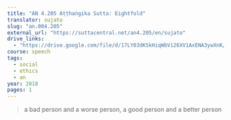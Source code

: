 ```yaml
---
title: "AN 4.205 Aṭṭhaṅgika Sutta: Eightfold"
translator: sujato
slug: "an.004.205"
external_url: "https://suttacentral.net/an4.205/en/sujato"
drive_links:
  - "https://drive.google.com/file/d/17LY03dKSkHiqWbVi26XV1AxENA3ywXnK/view?usp=drivesdk"
course: speech
tags:
  - social
  - ethics
  - an
year: 2018
pages: 1
---
```


> a bad person and a worse person, a good person and a better person
